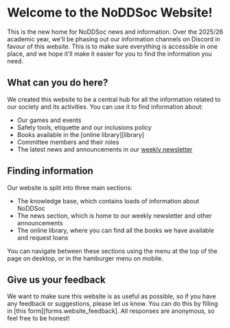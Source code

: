# Welcome to the NoDDSoc Website!

This is the new home for NoDDSoc news and information. 
Over the 2025/26 academic year, we'll be phasing out our information channels on Discord in favour of this website.
This is to make sure everything is accessible in one place, and we hope it'll make it easier for you to find the information you need.

## What can you do here?

We created this website to be a central hub for all the information related to our society and its activities.
You can use it to find information about:

- Our games and events
- Safety tools, etiquette and our inclusions policy
- Books available in the [online library][library]
- Committee members and their roles
- The latest news and announcements in our [weekly newsletter](/newsletter/category/weekly-newsletter)

## Finding information

Our website is split into three main sections:

- The knowledge base, which contains loads of information about NoDDSoc
- The news section, which is home to our weekly newsletter and other announcements
- The online library, where you can find all the books we have available and request loans

You can navigate between these sections using the menu at the top of the page on desktop, or in the hamburger menu on mobile. 

## Give us your feedback

We want to make sure this website is as useful as possible, so if you have any feedback or suggestions, please let us know.
You can do this by filling in [this form][forms.website_feedback]. All responses are anonymous, so feel free to be honest! 